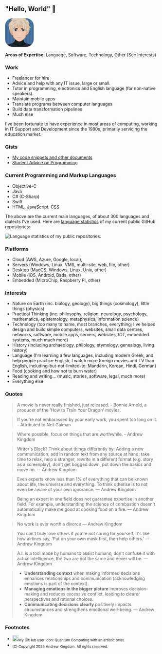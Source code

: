 ## "Hello, World" 👋

<!--
**akingdom/akingdom** is a ✨ _special_ ✨ repository because its `README.md` (this file) appears on your GitHub profile.

Here are some ideas to get you started:

- 🔭 I’m currently working on ...
- 🌱 I’m currently learning ...
- 👯 I’m looking to collaborate on ...
- 🤔 I’m looking for help with ...
- 💬 Ask me about ...
- 📫 How to reach me: ...
- 😄 Pronouns: ...
- ⚡ Fun fact: ...
-->

<img alt="Cartoon of me" src="https://github.com/akingdom/akingdom/blob/08f5c5bb206da1072dc49ff116ee5bb0a3bdbe10/AK%20cartoon-IMG_7620-avatar-rounded.png" width="94px" height="94px" style="border-radius: 25px;">

**Areas of Expertise**: Language, Software, Technology, Other (See Interests)

### Work

- Freelancer for hire
- Advice and help with any IT issue, large or small.
- Tutor in programming, electronics and English language (for non-native speakers).
- Maintain mobile apps
- Translate programs between computer languages
- Build data transformation pipelines
- Much else

I've been fortunate to have experience in most areas of computing, working in IT Support and Development since the 1980s, primarily servicing the education market. 

### Gists

- [My code snippets and other documents](https://gist.github.com/akingdom)
- [Student Advice on Programming](https://gist.github.com/akingdom/09f1bef20fd0f601cbb2b8d504ef6f9c)

### Current Programming and Markup Languages

- Objective-C
- Java
- C# (C-Sharp)
- Swift
- HTML, JavaScript, CSS

The above are the current main languages, of about 300 languages and dialects I've used. Here are [language statistics](https://github-readme-stats.vercel.app/api/top-langs/?username=akingdom) of my current public GitHub repositories:

![Language statistics of my public repositories.](https://github-readme-stats.vercel.app/api/top-langs/?username=akingdom) 

### Platforms

- Cloud (AWS, Azure, Google, local), 
- Servers (Windows, Linux, VMS, multi-site, web, file, other)
- Desktop (MacOS, Windows, Linux, Unix, other)
- Mobile (iOS, Android, Bada, other)
- Embedded (MicroChip, Raspberry Pi, other)

### Interests
- Nature on Earth (inc. biology, geology), big things (cosmology), little things (physics)
- Practical Thinking (inc. philosophy, religion, neurology, psychology, mathematics, epistemology, metaphysics, information science)
- Technology (too many to name, most branches, everything; I've helped design and build simple computers, websites, small data centres, networks, software, mobile apps, servers, websites, IOT, embedded systems, much much more)
- History (including archaeology, philology, etymology, genealogy, living history)
- Language (I'm learning a few languages, including modern Greek, and help people practice English, I watch more foreign movies and TV than English, including-but-not-limited-to: Mandarin, Korean, Hindi, German)
- Food (cooking and how not to burn water)
- Reading and writing... (music, stories, software, legal, much more)
- Everything else

### Quotes

> A movie is never really finished, just released. - Bonnie Arnold, a producer of the 'How to Train Your Dragon' movies.

> If you're not embarassed by your early work, you spent too long on it. - Attributed to Neil Gaiman

> Where possible, focus on things that are worthwhile. - Andrew Kingdom

> Writer's Block? Think about things differently by: Adding a new communication; add in random text from any source at hand; take time to relax, help a stranger, rewrite in a different format (e.g. story as a screenplay), don't get bogged down, put down the basics and move on. -- Andrew Kingdom

> Even experts know less than 1% of everything that can be known about life, the universe and everything. To think otherise is to not even be aware of your own ignorance.  — Andrew Kingdom

> Being an expert in one field does not guarantee expertise in another field. For example, understanding the science of combustion doesn't automatically make me good at cooking food on a fire. — Andrew Kingdom

> No work is ever worth a divorce  — Andrew Kingdom

> You can't truly love others if you're not caring for yourself. It's like how airlines say, 'Put on your own mask first, then help others.'  — Andrew Kingdom

> A.I. is a tool made by humans to assist humans; don't confuse it with actual intelligence, the two are not the same and never will be. — Andrew Kingdom

> - **Understanding context** when making informed decisions enhances relationships and communication (acknowledging emotions is part of the context).
> - **Managing emotions in the bigger picture** improves decision-making and reduces excessive conflict, leading to clearer perspectives and rational choices.
> - **Communicating decisions clearly** positively impacts circumstances and strengthens emotional well-being.
— Andrew Kingdom

### Footnotes
- <sub><img src="https://avatars.githubusercontent.com/u/1809762?v=4" width="20" height="20">My GitHub user icon: Quantum Computing with an artistic twist.</sub>
- <sub>(C) Copyright 2024 Andrew Kingdom. All rights reserved.</sub>
